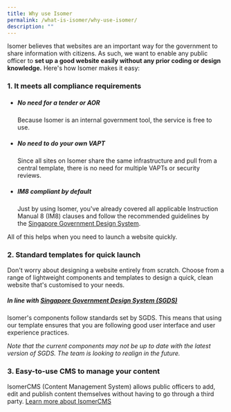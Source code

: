 ```yaml
---
title: Why use Isomer
permalink: /what-is-isomer/why-use-isomer/
description: ""
---
```

Isomer believes that websites are an important way for the government to share information with citizens. As such, we want to enable any public officer to **set up a good website easily without any prior coding or design knowledge.** Here's how Isomer makes it easy:

### 1. It meets all compliance requirements

- ##### No need for a tender or AOR
	Because Isomer is an internal government tool, the service is free to use.

- ##### No need to do your own VAPT
	Since all sites on Isomer share the same infrastructure and pull from a central template, there is no need for multiple VAPTs or security reviews.

- ##### IM8 compliant by default
	Just by using Isomer, you've already covered all applicable Instruction Manual 8 (IM8) clauses and follow the recommended guidelines by the [Singapore Government Design System](https://designsystem.gov.sg/). 

All of this helps when you need to launch a website quickly. 

### 2. Standard templates for quick launch

Don't worry about designing a website entirely from scratch. Choose from a range of lightweight components and templates to design a quick, clean website that's customised to your needs. 

##### In line with [Singapore Government Design System (SGDS)]((https://designsystem.tech.gov.sg/))

Isomer's components follow standards set by SGDS. This means that using our template ensures that you are following good user interface and user experience practices.

_Note that the current components may not be up to date with the latest version of SGDS. The team is looking to realign in the future._ 

### 3. Easy-to-use CMS to manage your content

IsomerCMS (Content Management System) allows public officers to add, edit and publish content themselves without having to go through a third party. 
[Learn more about IsomerCMS](/isomercms)